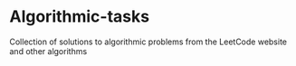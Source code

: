 # Algorithmic-tasks
Collection of solutions to algorithmic problems from the LeetCode website and other algorithms
